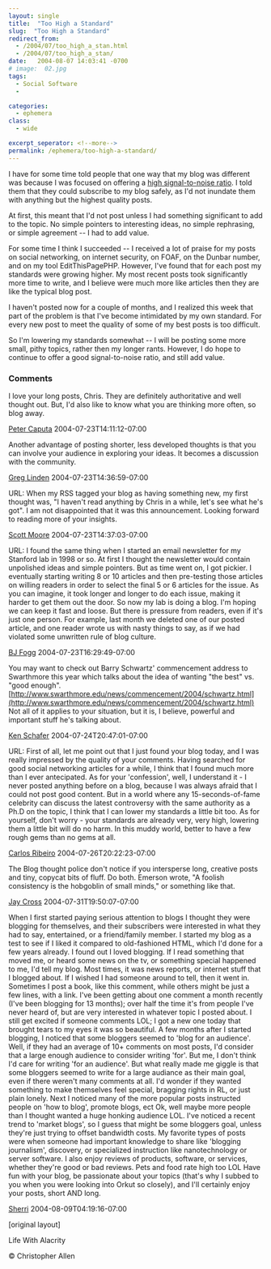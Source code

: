 ```yaml
---
layout: single
title:  "Too High a Standard"
slug:  "Too High a Standard"
redirect_from:
  - /2004/07/too_high_a_stan.html
  - /2004/07/too_high_a_stan/
date:   2004-08-07 14:03:41 -0700
# image:  02.jpg
tags: 
  - Social Software
  - 

categories:
  - ephemera
class:
  - wide

excerpt_seperator: <!--more-->
permalink: /ephemera/too-high-a-standard/
---
```


I have for some time told people that one way that my blog was different was because I was focused on offering a [high signal-to-noise ratio](http://en.wikipedia.org/wiki/Signal-to-noise_ratio). I told them that they could subscribe to my blog safely, as I'd not inundate them with anything but the highest quality posts.

At first, this meant that I'd not post unless I had something significant to add to the topic. No simple pointers to interesting ideas, no simple rephrasing, or simple agreement -- I had to add value.

For some time I think I succeeded -- I received a lot of praise for my posts on social networking, on internet security, on FOAF, on the Dunbar number, and on my tool EditThisPagePHP. However, I've found that for each post my standards were growing higher. My most recent posts took significantly more time to write, and I believe were much more like articles then they are like the typical blog post.

I haven't posted now for a couple of months, and I realized this week that part of the problem is that I've become intimidated by my own standard. For every new post to meet the quality of some of my best posts is too difficult.

So I'm lowering my standards somewhat -- I will be posting some more small, pithy topics, rather then my longer rants. However, I do hope to continue to offer a good signal-to-noise ratio, and still add value.

### Comments

I love your long posts, Chris. They are definitely authoritative and well thought out. But, I'd also like to know what you are thinking more often, so blog away.

[Peter Caputa](http://worcester.typepad.com/pc4media) 2004-07-23T14:11:12-07:00

Another advantage of posting shorter, less developed thoughts is that you can involve your audience in exploring your ideas. It becomes a discussion with the community.

[Greg Linden](http://glinden.blogspot.com) 2004-07-23T14:36:59-07:00

URL: When my RSS tagged your blog as having something new, my first thought was, "I haven't read anything by Chris in a while, let's see what he's got". I am not disappointed that it was this announcement. Looking forward to reading more of your insights.

[Scott Moore](#) 2004-07-23T14:37:03-07:00

URL: I found the same thing when I started an email newsletter for my Stanford lab in 1998 or so. At first I thought the newsletter would contain unpolished ideas and simple pointers. But as time went on, I got pickier. I eventually starting writing 8 or 10 articles and then pre-testing those articles on willing readers in order to select the final 5 or 6 articles for the issue. As you can imagine, it took longer and longer to do each issue, making it harder to get them out the door. So now my lab is doing a blog. I'm hoping we can keep it fast and loose. But there is pressure from readers, even if it's just one person. For example, last month we deleted one of our posted article, and one reader wrote us with nasty things to say, as if we had violated some unwritten rule of blog culture.

[BJ Fogg](#) 2004-07-23T16:29:49-07:00

You may want to check out Barry Schwartz' commencement address to Swarthmore this year which talks about the idea of wanting "the best" vs. "good enough". [http://www.swarthmore.edu/news/commencement/2004/schwartz.html](http://www.swarthmore.edu/news/commencement/2004/schwartz.html) Not all of it applies to your situation, but it is, I believe, powerful and important stuff he's talking about.

[Ken Schafer](http://www.schafer.com/opinions/) 2004-07-24T20:47:01-07:00

URL: First of all, let me point out that I just found your blog today, and I was really impressed by the quality of your comments. Having searched for good social networking articles for a while, I think that I found much more than I ever antecipated. As for your 'confession', well, I understand it - I never posted anything before on a blog, because I was always afraid that I could not post good content. But in a world where any 15-seconds-of-fame celebrity can discuss the latest controversy with the same authority as a Ph.D on the topic, I think that I can lower my standards a little bit too. As for yourself, don't worry - your standards are already very, very high, lowering them a little bit will do no harm. In this muddy world, better to have a few rough gems than no gems at all.

[Carlos Ribeiro](#) 2004-07-26T20:22:23-07:00

The Blog thought police don't notice if you intersperse long, creative posts and tiny, copycat bits of fluff. Do both. Emerson wrote, "A foolish consistency is the hobgoblin of small minds," or something like that.

[Jay Cross](http://www.internettime.com) 2004-07-31T19:50:07-07:00

When I first started paying serious attention to blogs I thought they were blogging for themselves, and their subscribers were interested in what they had to say, entertained, or a friend/family member. I started my blog as a test to see if I liked it compared to old-fashioned HTML, which I'd done for a few years already. I found out I loved blogging. If I read something that moved me, or heard some news on the tv, or something special happened to me, I'd tell my blog. Most times, it was news reports, or internet stuff that I blogged about. If I wished I had someone around to tell, then it went in. Sometimes I post a book, like this comment, while others might be just a few lines, with a link. I've been getting about one comment a month recently (I've been blogging for 13 months); over half the time it's from people I've never heard of, but are very interested in whatever topic I posted about. I still get excited if someone comments LOL; I got a new one today that brought tears to my eyes it was so beautiful. A few months after I started blogging, I noticed that some bloggers seemed to 'blog for an audience'. Well, if they had an average of 10+ comments on most posts, I'd consider that a large enough audience to consider writing 'for'. But me, I don't think I'd care for writing 'for an audience'. But what really made me giggle is that some bloggers seemed to write for a large audiance as their main goal, even if there weren't many comments at all. I'd wonder if they wanted something to make themselves feel special, bragging rights in RL, or just plain lonely. Next I noticed many of the more popular posts instructed people on 'how to blog', promote blogs, ect Ok, well maybe more people than I thought wanted a huge honking audience LOL. I've noticed a recent trend to 'market blogs', so I guess that might be some bloggers goal, unless they're just trying to offset bandwidth costs. My favorite types of posts were when someone had important knowledge to share like 'blogging journalism', discovery, or specialized instruction like nanotechnology or server software. I also enjoy reviews of products, software, or services, whether they're good or bad reviews. Pets and food rate high too LOL Have fun with your blog, be passionate about your topics (that's why I subbed to you when you were looking into Orkut so closely), and I'll certainly enjoy your posts, short AND long.

[Sherri](http://shreela.f2o.org/blog/) 2004-08-09T04:19:16-07:00

[original layout]


Life With Alacrity

© Christopher Allen
